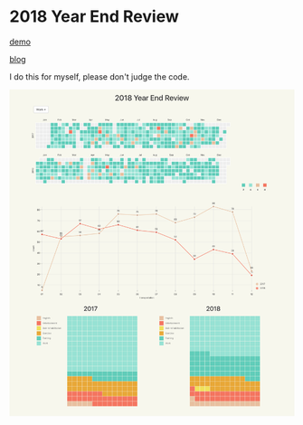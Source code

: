 # 2018 Year End Review

[demo](https://blog.arvinh.info/YearEndReview-2018/)

[blog](https://blog.techbridge.cc/2018/12/15/dataviz-yearendreview/)

I do this for myself, please don't judge the code.

![2018 Year End Review](./YearEndReview-2018_.png)